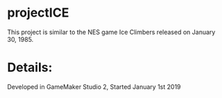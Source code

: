 # projectICE
This project is similar to the NES game Ice Climbers released on January 30, 1985.

# Details:
Developed in GameMaker Studio 2, Started January 1st 2019
